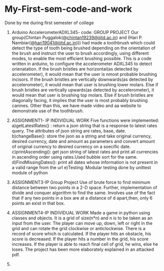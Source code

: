 # My-First-sem-code-and-work
Done by me during first semester of college

1. Arduino AccelerometerADXL345- code:
GROUP PROJECT
Our group(Chintan Puggalok(@chintan19239@iiitd.ac.in) and (Hari P. Nambiar(@hari19041@iiitd.ac.in))) had made a toothbrush which could detect the type of tooth being brushed depending on the orientation of the brush and instruct the user to brush accordingly, using different modes, to enable the most efficient brushing possible.
This is a code written in arduino, to configure the accelerometer ADXL345 to detect orienatation.
If the brush bristles are horizontal(as detected by accelerometer), it would mean that the user is nmost probable brushing incisors.
If the brush bristles are vertically downwards(as detected by accelerometer), it would mean that user is brushing lower molars. Else if brush bristles are vertically upwards(as detected by accelerometer), it would mean that user is brushing top molars. Else if brush bristles are diagonally facing, it implies that the user is most probably brushing canines.
Other than this, we have made video and aa website to demonstrate use of the toothbrush.



2. ASSIGNMENT1- IP
INDIVIDUAL WORK
Five functions were implemented:
  a)getLatestRates() : return a json string that is a response to latest rates query. The attributes of json string are rates, base, date.
  b)changeBase(): store the json as a string and take original currency, desired currency, date and amount as parameters and convert     amount of original currency to desired currency on a soecific date.
  c)printAscending(): get json string of latest rates and print all currencies in ascending order using rates.Used bubble sort for the same.
  d)FindMissingDates(): print all dates whose information is not present in a valid range from the url
  e)Testing: Modular testing done by unittest module of python
3. ASSIGNMENT3-IP
Group Project
Use of brute force to find minimum distance between two points in a 2-D space. Further, implementation of divide and conquer algorithm to find the same. Involves use of the fact that if any two points in a box are at a distance of d apart,then, only 6 points an exist in that box.
4. ASSIGNMENT4-IP
INDIVIDUAL WORK
Made a game in python using classes and objects. It is a grid of size(n*n) and n is to be taken as an input from the user. The player can move up, down, left or right in the grid and can rotate the grid clockwise or anticlockwise. 
There is a record of score which is calculated. If the player hits an obstacle, his score is decreased. If the player hits a number in the grid, his score increases. If the player is able to reach final cell of grid, he wins, else he loses. The project has been more elaborately explained in an attacked pdf.
5. 

